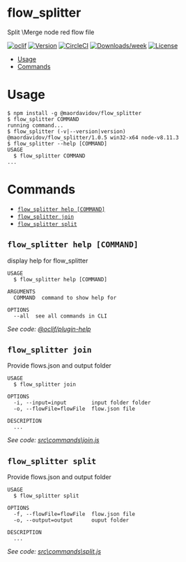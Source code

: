 flow_splitter
=============

Split \Merge node red flow file 

[![oclif](https://img.shields.io/badge/cli-oclif-brightgreen.svg)](https://oclif.io)
[![Version](https://img.shields.io/npm/v/flow_splitter.svg)](https://npmjs.org/package/flow_splitter)
[![CircleCI](https://circleci.com/gh/maordavidov/flow_splitter/tree/master.svg?style=shield)](https://circleci.com/gh/maordavidov/flow_splitter/tree/master)
[![Downloads/week](https://img.shields.io/npm/dw/flow_splitter.svg)](https://npmjs.org/package/flow_splitter)
[![License](https://img.shields.io/npm/l/flow_splitter.svg)](https://github.com/maordavidov/flow_splitter/blob/master/package.json)

<!-- toc -->
* [Usage](#usage)
* [Commands](#commands)
<!-- tocstop -->
# Usage
<!-- usage -->
```sh-session
$ npm install -g @maordavidov/flow_splitter
$ flow_splitter COMMAND
running command...
$ flow_splitter (-v|--version|version)
@maordavidov/flow_splitter/1.0.5 win32-x64 node-v8.11.3
$ flow_splitter --help [COMMAND]
USAGE
  $ flow_splitter COMMAND
...
```
<!-- usagestop -->
# Commands
<!-- commands -->
* [`flow_splitter help [COMMAND]`](#flow_splitter-help-command)
* [`flow_splitter join`](#flow_splitter-join)
* [`flow_splitter split`](#flow_splitter-split)

## `flow_splitter help [COMMAND]`

display help for flow_splitter

```
USAGE
  $ flow_splitter help [COMMAND]

ARGUMENTS
  COMMAND  command to show help for

OPTIONS
  --all  see all commands in CLI
```

_See code: [@oclif/plugin-help](https://github.com/oclif/plugin-help/blob/v2.1.6/src\commands\help.ts)_

## `flow_splitter join`

Provide flows.json and output folder

```
USAGE
  $ flow_splitter join

OPTIONS
  -i, --input=input        input folder folder
  -o, --flowFile=flowFile  flow.json file

DESCRIPTION
  ...
```

_See code: [src\commands\join.js](https://github.com/maordavidov/flow_splitter/blob/v1.0.5/src\commands\join.js)_

## `flow_splitter split`

Provide flows.json and output folder

```
USAGE
  $ flow_splitter split

OPTIONS
  -f, --flowFile=flowFile  flow.json file
  -o, --output=output      ouput folder

DESCRIPTION
  ...
```

_See code: [src\commands\split.js](https://github.com/maordavidov/flow_splitter/blob/v1.0.5/src\commands\split.js)_
<!-- commandsstop -->
